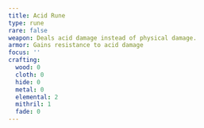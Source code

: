 ```yaml
---
title: Acid Rune
type: rune
rare: false
weapon: Deals acid damage instead of physical damage.
armor: Gains resistance to acid damage
focus: ''
crafting:
  wood: 0
  cloth: 0
  hide: 0
  metal: 0
  elemental: 2
  mithril: 1
  fade: 0
---
```


